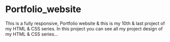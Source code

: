 # Portfolio_website
This is a fully responsive, Portfolio website &amp; this is my 10th &amp; last project of my HTML &amp; CSS series. In this project you can see all my project design of my HTML &amp; CSS series...
